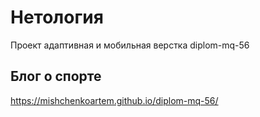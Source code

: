 # Нетология 
Проект адаптивная и мобильная верстка
diplom-mq-56
## Блог о спорте

https://mishchenkoartem.github.io/diplom-mq-56/
